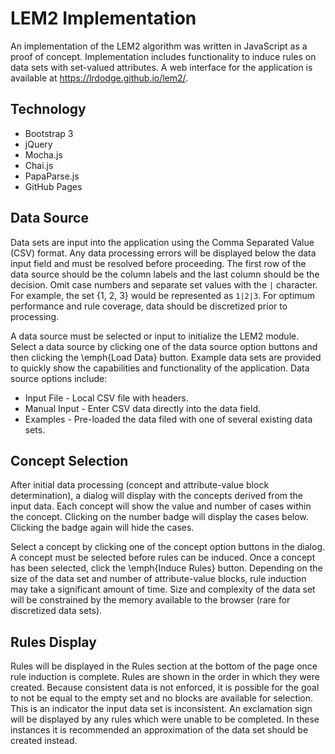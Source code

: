 # LEM2 Implementation
An implementation of the LEM2 algorithm was written in JavaScript as a proof of concept.
Implementation includes functionality to induce rules on data sets with set-valued attributes.
A web interface for the application is available at https://lrdodge.github.io/lem2/.

## Technology

* Bootstrap 3
* jQuery
* Mocha.js
* Chai.js
* PapaParse.js
* GitHub Pages

## Data Source
Data sets are input into the application using the Comma Separated Value (CSV) format.
Any data processing errors will be displayed below the data input field and must be resolved before proceeding.
The first row of the data source should be the column labels and the last column should be the decision.
Omit case numbers and separate set values with the `|` character.
For example, the set {1, 2, 3} would be represented as `1|2|3`.
For optimum performance and rule coverage, data should be discretized prior to processing.

A data source must be selected or input to initialize the LEM2 module.
Select a data source by clicking one of the data source option buttons and then clicking the \emph{Load Data} button.
Example data sets are provided to quickly show the capabilities and functionality of the application.
Data source options include:

* Input File - Local CSV file with headers.
* Manual Input - Enter CSV data directly into the data field.
* Examples - Pre-loaded the data filed with one of several existing data sets.

## Concept Selection
After initial data processing (concept and attribute-value block determination), a dialog will display with the concepts derived from the input data.
Each concept will show the value and number of cases within the concept.
Clicking on the number badge will display the cases below.
Clicking the badge again will hide the cases.

Select a concept by clicking one of the concept option buttons in the dialog.
A concept must be selected before rules can be induced.
Once a concept has been selected, click the \emph{Induce Rules} button.
Depending on the size of the data set and number of attribute-value blocks, rule induction may take a significant amount of time.
Size and complexity of the data set will be constrained by the memory available to the browser (rare for discretized data sets).

## Rules Display
Rules will be displayed in the Rules section at the bottom of the page once rule induction is complete.
Rules are shown in the order in which they were created.
Because consistent data is not enforced, it is possible for the goal to not be equal to the empty set and no blocks are available for selection.
This is an indicator the input data set is inconsistent.
An exclamation sign will be displayed by any rules which were unable to be completed.
In these instances it is recommended an approximation of the data set should be created instead. 
